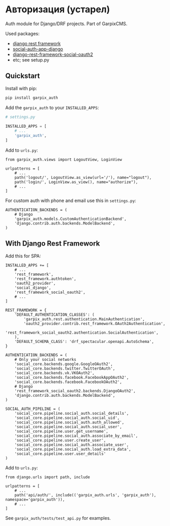 # Авторизация (устарел)

Auth module for Django/DRF projects. Part of GarpixCMS.

Used packages: 

* [django rest framework](https://www.django-rest-framework.org/api-guide/authentication/)
* [social-auth-app-django](https://github.com/python-social-auth/social-app-django)
* [django-rest-framework-social-oauth2](https://github.com/RealmTeam/django-rest-framework-social-oauth2)
* etc; see setup.py

## Quickstart

Install with pip:

```bash
pip install garpix_auth
```

Add the `garpix_auth` to your `INSTALLED_APPS`:

```python
# settings.py

INSTALLED_APPS = [
    # ...
    'garpix_auth',
]
```

Add to `urls.py`:

```
from garpix_auth.views import LogoutView, LoginView

urlpatterns = [
    # ...
    path('logout/', LogoutView.as_view(url='/'), name="logout"),
    path('login/', LoginView.as_view(), name="authorize"),
    # ...
]
```

For custom auth with phone and email use this in `settings.py`:

```
AUTHENTICATION_BACKENDS = (
    # Django
    'garpix_auth.models.CustomAuthenticationBackend',
    'django.contrib.auth.backends.ModelBackend',
)
```

## With Django Rest Framework

Add this for SPA:

```
INSTALLED_APPS += [
    # ...
    'rest_framework',
    'rest_framework.authtoken',
    'oauth2_provider',
    'social_django',
    'rest_framework_social_oauth2',
    # ...
]

REST_FRAMEWORK = {
    'DEFAULT_AUTHENTICATION_CLASSES': (
        'garpix_auth.rest.authentication.MainAuthentication',
        'oauth2_provider.contrib.rest_framework.OAuth2Authentication',
        'rest_framework_social_oauth2.authentication.SocialAuthentication',
    ),
    'DEFAULT_SCHEMA_CLASS': 'drf_spectacular.openapi.AutoSchema',
}

AUTHENTICATION_BACKENDS = (
    # Only your social networks
    'social_core.backends.google.GoogleOAuth2',
    'social_core.backends.twitter.TwitterOAuth',
    'social_core.backends.vk.VKOAuth2',
    'social_core.backends.facebook.FacebookAppOAuth2',
    'social_core.backends.facebook.FacebookOAuth2',
    # Django
    'rest_framework_social_oauth2.backends.DjangoOAuth2',
    'django.contrib.auth.backends.ModelBackend',
)

SOCIAL_AUTH_PIPELINE = (
    'social_core.pipeline.social_auth.social_details',
    'social_core.pipeline.social_auth.social_uid',
    'social_core.pipeline.social_auth.auth_allowed',
    'social_core.pipeline.social_auth.social_user',
    'social_core.pipeline.user.get_username',
    'social_core.pipeline.social_auth.associate_by_email',
    'social_core.pipeline.user.create_user',
    'social_core.pipeline.social_auth.associate_user',
    'social_core.pipeline.social_auth.load_extra_data',
    'social_core.pipeline.user.user_details'
)

```

Add to `urls.py`:

```
from django.urls import path, include

urlpatterns = [
    # ...
    path('api/auth/', include(('garpix_auth.urls', 'garpix_auth'), namespace='garpix_auth')),
    # ...
]
```

See `garpix_auth/tests/test_api.py` for examples.
